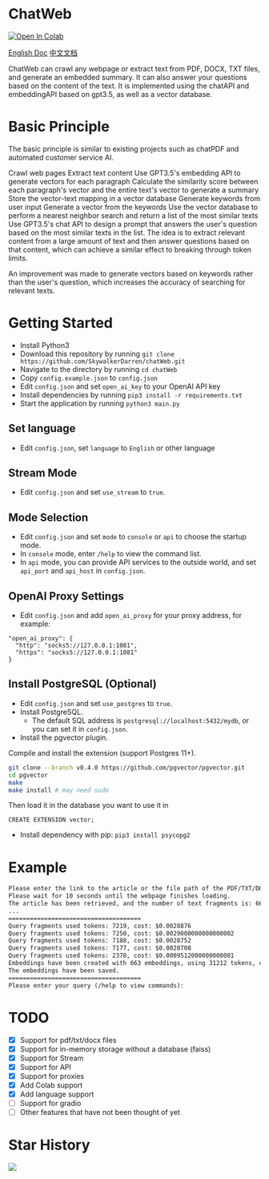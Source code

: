 # ChatWeb

[![Open In Colab](https://colab.research.google.com/assets/colab-badge.svg)](https://colab.research.google.com/github/SkywalkerDarren/chatWeb/blob/master/example.ipynb)

[English Doc](readme.md)
[中文文档](readme.zh.md)

ChatWeb can crawl any webpage or extract text from PDF, DOCX, TXT files, and generate an embedded summary.
It can also answer your questions based on the content of the text.
It is implemented using the chatAPI and embeddingAPI based on gpt3.5, as well as a vector database.

# Basic Principle
The basic principle is similar to existing projects such as chatPDF and automated customer service AI.

Crawl web pages
Extract text content
Use GPT3.5's embedding API to generate vectors for each paragraph
Calculate the similarity score between each paragraph's vector and the entire text's vector to generate a summary
Store the vector-text mapping in a vector database
Generate keywords from user input
Generate a vector from the keywords
Use the vector database to perform a nearest neighbor search and return a list of the most similar texts
Use GPT3.5's chat API to design a prompt that answers the user's question based on the most similar texts in the list.
The idea is to extract relevant content from a large amount of text and then answer questions based on that content, which can achieve a similar effect to breaking through token limits.

An improvement was made to generate vectors based on keywords rather than the user's question, which increases the accuracy of searching for relevant texts.

# Getting Started

- Install Python3
- Download this repository by running `git clone https://github.com/SkywalkerDarren/chatWeb.git`
- Navigate to the directory by running `cd chatWeb`
- Copy `config.example.json` to `config.json`
- Edit `config.json` and set `open_ai_key` to your OpenAI API key
- Install dependencies by running `pip3 install -r requirements.txt`
- Start the application by running `python3 main.py`

## Set language

- Edit `config.json`, set `language` to `English` or other language

## Stream Mode

- Edit `config.json` and set `use_stream` to `true`.

## Mode Selection

- Edit `config.json` and set `mode` to `console` or `api` to choose the startup mode.
- In `console` mode, enter `/help` to view the command list.
- In `api` mode, you can provide API services to the outside world, and set `api_port` and `api_host` in `config.json`.

## OpenAI Proxy Settings

- Edit `config.json` and add `open_ai_proxy` for your proxy address, for example:
```
"open_ai_proxy": {
  "http": "socks5://127.0.0.1:1081",
  "https": "socks5://127.0.0.1:1081"
}
```

## Install PostgreSQL (Optional)

- Edit `config.json` and set `use_postgres` to `true`.
- Install PostgreSQL.
  - The default SQL address is `postgresql://localhost:5432/mydb`, or you can set it in `config.json`.
- Install the pgvector plugin.

Compile and install the extension (support Postgres 11+).

```bash
git clone --branch v0.4.0 https://github.com/pgvector/pgvector.git
cd pgvector
make
make install # may need sudo
```
Then load it in the database you want to use it in

```postgresql
CREATE EXTENSION vector;
```

- Install dependency with pip: `pip3 install psycopg2`

# Example
```txt
Please enter the link to the article or the file path of the PDF/TXT/DOCX document: https://gutenberg.ca/ebooks/hemingwaye-oldmanandthesea/hemingwaye-oldmanandthesea-00-e.html
Please wait for 10 seconds until the webpage finishes loading.
The article has been retrieved, and the number of text fragments is: 663
...
=====================================
Query fragments used tokens: 7219, cost: $0.0028876
Query fragments used tokens: 7250, cost: $0.0029000000000000002
Query fragments used tokens: 7188, cost: $0.0028752
Query fragments used tokens: 7177, cost: $0.0028708
Query fragments used tokens: 2378, cost: $0.0009512000000000001
Embeddings have been created with 663 embeddings, using 31212 tokens, costing $0.0124848
The embeddings have been saved.
=====================================
Please enter your query (/help to view commands):
```

# TODO
- [x] Support for pdf/txt/docx files
- [x] Support for in-memory storage without a database (faiss)
- [x] Support for Stream
- [x] Support for API
- [x] Support for proxies
- [x] Add Colab support
- [x] Add language support
- [ ] Support for gradio
- [ ] Other features that have not been thought of yet

# Star History

![](https://api.star-history.com/svg?repos=SkywalkerDarren/chatWeb)
